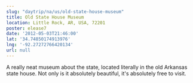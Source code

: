 ```yaml
---
slug: "daytrip/na/us/old-state-house-museum"
title: Old State House Museum
location: Little Rock, AR, USA, 72201
poster: elease7
date: '2012-05-03T21:46:00'
lat: '34.74850174913976'
lng: '-92.27272766420134'
url: null
---
```


A really neat museum about the state, located literally in the old Arkansas state house.  Not only is it absolutely beautiful, it's absolutely free to visit.

